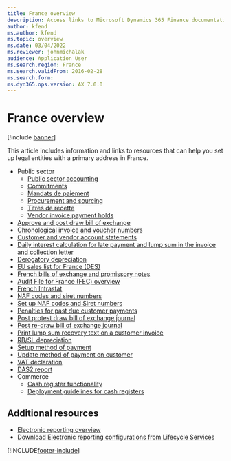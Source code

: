 ```yaml
---
title: France overview
description: Access links to Microsoft Dynamics 365 Finance documentation resources for France to help you set up legal entities with a primary address in France. 
author: kfend
ms.author: kfend
ms.topic: overview
ms.date: 03/04/2022
ms.reviewer: johnmichalak
audience: Application User
ms.search.region: France
ms.search.validFrom: 2016-02-28
ms.search.form:
ms.dyn365.ops.version: AX 7.0.0
---
```


# France overview

[!include [banner](../../includes/banner.md)]

This article includes information and links to resources that can help you set up legal entities with a primary address in France. 

- Public sector
  - [Public sector accounting](emea-fra-public-sector-accounting.md)
  - [Commitments](emea-fra-commitments-public-sector.md)
  - [Mandats de paiement](emea-fra-mandats-de-paiement.md)
  - [Procurement and sourcing](emea-fra-procurement-sourcing-public-sector.md)
  - [Titres de recette](emea-fra-titres-de-recette-public-sector.md)
  - [Vendor invoice payment holds](emea-fra-vendor-invoice-payment-holds-public-sector.md)
- [Approve and post draw bill of exchange](fr-00004-approve-post-draw-bill-exchange.md)
- [Chronological invoice and voucher numbers](emea-fra-chronological-invoices-vouchers.md)
- [Customer and vendor account statements](fr-00002-customer-vendor-account-statements.md)
- [Daily interest calculation for late payment and lump sum in the invoice and collection letter](fr-00018-daily-interest.md)
- [Derogatory depreciation](emea-fra-derogatory-depreciation.md)
- [EU sales list for France (DES)](emea-fra-eu-sales-list.md)
- [French bills of exchange and promissory notes](fr-00004-french-bills-exchange-promissory-notes.md)
- [Audit File for France (FEC) overview](emea-fra-fec-audit-file.md)
- [French Intrastat](emea-fra-intrastat.md)
- [NAF codes and siret numbers](emea-fra-naf-codes-siret-numbers.md)
- [Set up NAF codes and Siret numbers](fr-00003-naf-codes-siret-numbers.md)
- [Penalties for past due customer payments](emea-fra-apply-penalty-customer-payment-past-due.md)
- [Post protest draw bill of exchange journal](fr-00004-post-protest-draw-bill-exchange-journal.md)
- [Post re-draw bill of exchange journal](fr-00004-post-re-draw-bill-exchange-journal.md)
- [Print lump sum recovery text on a customer invoice](emea-fra-print-lump-sum-recovery-text.md)
- [RB/SL depreciation](emea-fra-rbsl-depreciation.md)
- [Setup method of payment](fr-00004-setup-method-payment.md)
- [Update method of payment on customer](fr-00004-update-method-payment-customer.md)
- [VAT declaration](emea-fra-VAT-declaration-preview-France.md)
- [DAS2 report](emea-fra-das2-report.md)
- Commerce
  - [Cash register functionality](../../../commerce/localizations/france/emea-fra-cash-registers.md)
  - [Deployment guidelines for cash registers](../../../commerce/localizations/france/emea-fra-deployment.md)

## Additional resources

- [Electronic reporting overview](../../../fin-ops-core/dev-itpro/analytics/general-electronic-reporting.md)
- [Download Electronic reporting configurations from Lifecycle Services](../../../fin-ops-core/dev-itpro/analytics/download-electronic-reporting-configuration-lcs.md)
<!-- - [Microsoft Dynamics Localization Portal: Australia report (requires CustomerSource account)](https://mbs.microsoft.com/files/customer/AX/Support/supportnews/france.html) -->


[!INCLUDE[footer-include](../../../includes/footer-banner.md)]
